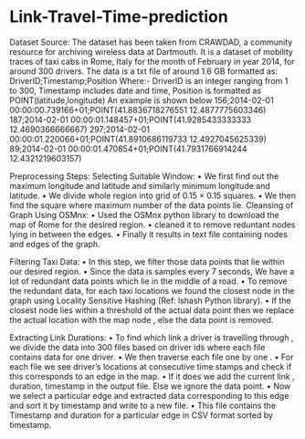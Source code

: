 # Link-Travel-Time-prediction

Dataset Source:
The dataset has been taken from CRAWDAD, a community resource for archiving
wireless data at Dartmouth. It is a dataset of mobility traces of taxi cabs in Rome,
Italy for the month of February in year 2014, for around 300 drivers.
The data is a txt file of around 1.6 GB formatted as:
DriverID;Timestamp;Position
Where:- DriverID is an integer ranging from 1 to 300,
Timestamp includes date and time,
Position is formatted as POINT(latitude,longitude)
An example is shown below
156;2014-02-01 00:00:00.739166+01;POINT(41.8836718276551 12.4877775603346)
187;2014-02-01 00:00:01.148457+01;POINT(41.9285433333333 12.4690366666667)
297;2014-02-01 00:00:01.220066+01;POINT(41.8910686119733 12.4927045625339)
89;2014-02-01 00:00:01.470854+01;POINT(41.7931766914244 12.4321219603157)



Preprocessing Steps:
Selecting Suitable Window:
• We first find out the maximum longitude and latitude and similarly minimum
longitude and latitude.
• We divide whole region into grid of 0.15 × 0.15 squares.
• We then find the square where maximum number of the data points lie.
Cleansing of Graph Using OSMnx:
• Used the OSMnx python library to download the map of Rome for the desired
region.
• cleaned it to remove reduntant nodes lying in between the edges.
• Finally it results in text file containing nodes and edges of the graph.

Filtering Taxi Data:
• In this step, we filter those data points that lie within our desired region.
• Since the data is samples every 7 seconds, We have a lot of redundant data points
which lie in the middle of a road.
• To remove the redundant data, for each taxi locations we found the closest node in
the graph using Locality Sensitive Hashing (Ref: lshash Python library).
• If the closest node lies within a threshold of the actual data point then we replace
the actual location with the map node , else the data point is removed.


Extracting Link Durations:
• To find which link a driver is travelling through , we divide the data into 300 files
based on driver ids where each file contains data for one driver.
• We then traverse each file one by one .
• For each file we see driver’s locations at consecutive time stamps and check if this
corresponds to an edge in the map.
• If it does we add the current link , duration, timestamp in the output file. Else we
ignore the data point.
• Now we select a particular edge and extracted data corresponding to this edge and
sort it by timestamp and write to a new file.
• This file contains the Timestamp and duration for a particular edge in CSV format
sorted by timestamp.
